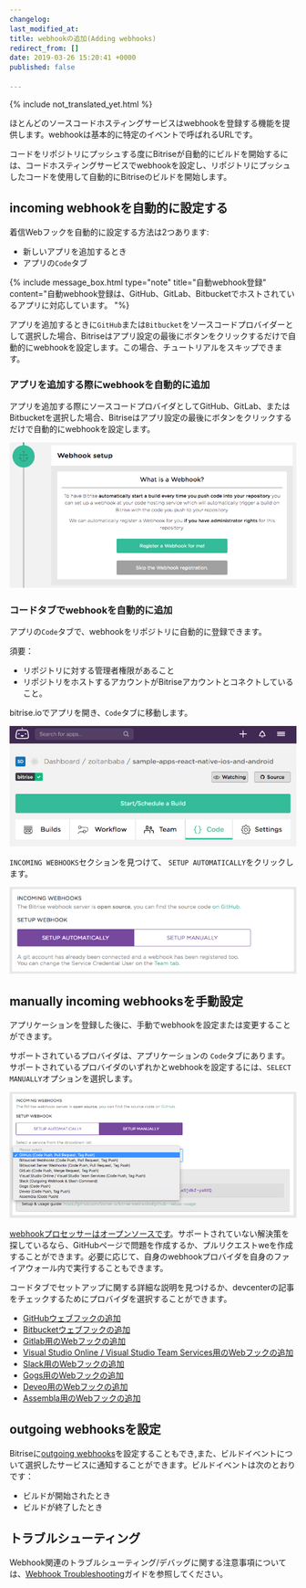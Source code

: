 ```yaml
---
changelog:
last_modified_at:
title: webhookの追加(Adding webhooks)
redirect_from: []
date: 2019-03-26 15:20:41 +0000
published: false

---
```

{% include not_translated_yet.html %}

ほとんどのソースコードホスティングサービスはwebhookを登録する機能を提供します。webhookは基本的に特定のイベントで呼ばれるURLです。

コードをリポジトリにプッシュする度にBitriseが自動的にビルドを開始するには、コードホスティングサービスでwebhookを設定し、リポジトリにプッシュしたコードを使用して自動的にBitriseのビルドを開始します。

## incoming webhookを自動的に設定する

着信Webフックを自動的に設定する方法は2つあります:

* 新しいアプリを追加するとき
* アプリの`Code`タブ

{% include message_box.html type="note" title="自動webhook登録" content="自動webhook登録は、GitHub、GitLab、Bitbucketでホストされているアプリに対応しています。 "%}

アプリを追加するときに`GitHub`または`Bitbucket`をソースコードプロバイダーとして選択した場合、Bitriseはアプリ設定の最後にボタンをクリックするだけで自動的にwebhookを設定します。この場合、チュートリアルをスキップできます。

### アプリを追加する際にwebhookを自動的に追加

アプリを追加する際にソースコードプロバイダとしてGitHub、GitLab、またはBitbucketを選択した場合、Bitriseはアプリ設定の最後にボタンをクリックするだけで自動的にwebhookを設定します。

![Register webhook](/img/add-app-webhook.png)

### コードタブでwebhookを自動的に追加

アプリの`Code`タブで、webhookをリポジトリに自動的に登録できます。

須要：

* リポジトリに対する管理者権限があること
* リポジトリをホストするアカウントがBitriseアカウントとコネクトしていること。

bitrise.ioでアプリを開き、`Code`タブに移動します。

![Code tab](/img/code-tab.png)

`INCOMING WEBHOOKS`セクションを見つけて、 `SETUP AUTOMATICALLY`をクリックします。

![Register webhook](/img/webhook-auto.png)

## manually incoming webhooksを手動設定

アプリケーションを登録した後に、手動でwebhookを設定または変更することができます。

サポートされているプロバイダは、アプリケーションの `Code`タブにあります。サポートされているプロバイダのいずれかとwebhookを設定するには、`SELECT MANUALLY`オプションを選択します。

![{{ page.title }}](/img/webhook-providers.png)

[webhookプロセッサーはオープンソースです](https://github.com/bitrise-io/bitrise-webhooks)。サポートされていない解決策を探しているなら、GitHubページで問題を作成するか、プルリクエストweを作成することができます。必要に応じて、自身のwebhookプロバイダを自身のファイアウォール内で実行することもできます。

コードタブでセットアップに関する詳細な説明を見つけるか、devcenterの記事をチェックするためにプロバイダを選択することができます。

* [GitHubウェブフックの追加](/webhooks/adding-a-github-webhook)
* [ Bitbucketウェブフックの追加  ](/webhooks/adding-a-bitbucket-webhook)
* [Gitlab用のWebフックの追加]()
* [ Visual Studio Online / Visual Studio Team Services用のWebフックの追加](/webhooks/adding-a-visual-studio-webhook)
* [ Slack用のWebフックの追加  ](/webhooks/adding-a-slack-webhook)
* [Gogs用のWebフックの追加](/webhooks/adding-a-gogs-webhook)
* [Deveo用のWebフックの追加](/webhooks/adding-deveo-webhook)
* [Assembla用のWebフックの追加](/webhooks/adding-assembla-webhook)

## outgoing webhooksを設定

Bitriseに[outgoing webhooks](/webhooks/adding-outgoing-webhooks/)を設定することもでき,また、ビルドイベントについて選択したサービスに通知することができます。ビルドイベントは次のとおりです：

* ビルドが開始されたとき
* ビルドが終了したとき

## トラブルシューティング

 Webhook関連のトラブルシューティング/デバッグに関する注意事項については、[Webhook Troubleshooting](/webhooks/troubleshooting)ガイドを参照してください。